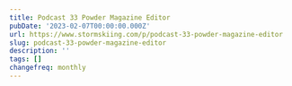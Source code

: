 ```yaml
---
title: Podcast 33 Powder Magazine Editor
pubDate: '2023-02-07T00:00:00.000Z'
url: https://www.stormskiing.com/p/podcast-33-powder-magazine-editor
slug: podcast-33-powder-magazine-editor
description: ''
tags: []
changefreq: monthly
---
```


<!-- Add post content below -->
